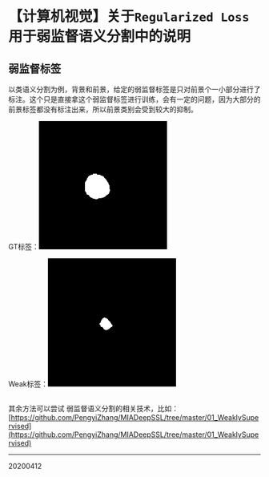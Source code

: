 # 【计算机视觉】关于`Regularized Loss`用于弱监督语义分割中的说明

## 弱监督标签

以类语义分割为例，背景和前景，给定的弱监督标签是只对前景个一小部分进行了标注。这个只是直接拿这个弱监督标签进行训练，会有一定的问题，因为大部分的前景标签都没有标注出来，所以前景类别会受到较大的抑制。


GT标签：![](/img/20200412/Figure2.png)

Weak标签：![](/img/20200412/Figure0.png)


## 




其余方法可以尝试 弱监督语义分割的相关技术，比如：[https://github.com/PengyiZhang/MIADeepSSL/tree/master/01_WeaklySupervised](https://github.com/PengyiZhang/MIADeepSSL/tree/master/01_WeaklySupervised)



-----
20200412